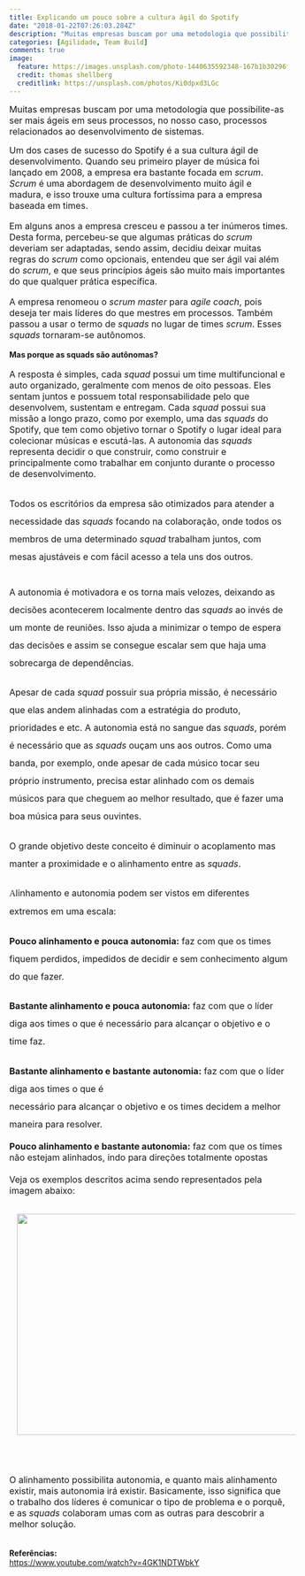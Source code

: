 ```yaml
---
title: Explicando um pouco sobre a cultura ágil do Spotify
date: "2018-01-22T07:26:03.284Z"
description: "Muitas empresas buscam por uma metodologia que possibilite-as ser mais ágeis em seus processos. Esse artigo fala um pouco sobre como a empresa Spotify tornou isso possível."
categories: [Agilidade, Team Build]
comments: true
image:
  feature: https://images.unsplash.com/photo-1440635592348-167b1b30296f?crop=entropy&dpr=2&fit=crop&fm=jpg&h=475&ixjsv=2.1.0&ixlib=rb-0.3.5&q=50&w=1250
  credit: thomas shellberg
  creditlink: https://unsplash.com/photos/Ki0dpxd3LGc
---
```


<p><span style="font-size: medium;">Muitas empresas buscam por uma metodologia que possibilite-as ser mais ágeis em seus processos, no nosso caso, processos relacionados ao desenvolvimento de sistemas.</span></p><span style="font-size: medium;">Um dos cases de sucesso do Spotify é a sua cultura ágil de desenvolvimento. Quando seu primeiro player de música foi lançado em 2008, a empresa era bastante focada em <i>scrum</i>. <i>Scrum </i>é uma abordagem de desenvolvimento muito ágil e madura, e isso trouxe uma cultura fortíssima para a empresa baseada em times.</span><div><br /></div><div><span style="font-size: medium;">Em alguns anos a empresa cresceu e passou a ter inúmeros times. Desta forma, percebeu-se que algumas práticas do <i>scrum </i>deveriam ser adaptadas, sendo assim, decidiu deixar muitas regras do <i>scrum </i>como opcionais, entendeu que ser ágil vai além do <i>scrum</i>, e que seus princípios ágeis são muito mais importantes do que qualquer prática específica.&nbsp;</span></div><div><br /></div><div><span style="font-size: medium;">A empresa renomeou o <i>scrum master</i> para <i>agile coach</i>, pois deseja ter mais líderes do que mestres em processos. Também passou a usar o termo de <i>squads </i>no lugar de times <i>scrum</i>. Esses <i>squads </i>tornaram-se autônomos</span>.</div><div><br /></div><div><b>Mas porque as squads são autônomas?</b></div><div><br /></div><div><span style="font-size: medium;">A resposta é simples, cada <i>squad </i>possui um time multifuncional e auto organizado, geralmente com menos de oito pessoas. Eles sentam juntos e possuem total responsabilidade pelo que desenvolvem, sustentam e entregam. Cada <i>squad </i>possui sua missão a longo prazo, como por exemplo, uma das <i>squads </i>do Spotify, que tem como objetivo tornar o Spotify o lugar ideal para colecionar músicas e escutá-las. A autonomia das <i>squads </i>representa decidir o que construir, como construir e principalmente como trabalhar em conjunto durante o processo de desenvolvimento.<br /></span><p class="hu hv fd hw b hx hy hz ia ib ic id ie if ig ih ii ij ik il im in io ip iq ir ew dg" data-selectable-paragraph="" id="5e36" style="box-sizing: inherit; line-height: 32px; margin: 2em 0px -0.46em; word-break: break-word;"><span style="font-size: medium;">Todos os escritórios da empresa são otimizados para atender a necessidade das <i>squads&nbsp;</i>focando na colaboração, onde todos os membros de uma determinado <i>squad </i>trabalham juntos, com mesas ajustáveis e com fácil acesso a tela uns dos outros.<br /><br />A autonomia é motivadora e os torna mais velozes, deixando as decisões acontecerem localmente dentro das <i>squads</i>&nbsp;ao invés de um monte de reuniões. Isso ajuda a minimizar o tempo de espera das decisões e assim se consegue escalar sem que haja uma sobrecarga de dependências.</span></p><p class="hu hv fd hw b hx hy hz ia ib ic id ie if ig ih ii ij ik il im in io ip iq ir ew dg" data-selectable-paragraph="" id="4a0c" style="box-sizing: inherit; line-height: 32px; margin: 2em 0px -0.46em; word-break: break-word;"><span style="font-size: medium;">Apesar de cada <i>squad</i> possuir sua própria missão, é necessário que elas andem alinhadas com a estratégia do produto, prioridades e etc. A autonomia está no sangue das <i>squads</i>, porém é necessário que as <i>squads</i> ouçam uns aos outros. Como uma banda, por exemplo, onde apesar de cada músico tocar seu próprio instrumento, precisa estar alinhado com os demais músicos para que cheguem ao melhor resultado, que é fazer uma boa música para seus ouvintes.</span></p><p class="hu hv fd hw b hx hy hz ia ib ic id ie if ig ih ii ij ik il im in io ip iq ir ew dg" data-selectable-paragraph="" id="fe7e" style="box-sizing: inherit; line-height: 32px; margin: 2em 0px -0.46em; word-break: break-word;"><span style="font-size: medium;">O grande objetivo deste conceito é diminuir o acoplamento mas manter a proximidade e o alinhamento entre as&nbsp;<i>squads</i>.</span></p><p class="hu hv fd hw b hx hy hz ia ib ic id ie if ig ih ii ij ik il im in io ip iq ir ew dg" data-selectable-paragraph="" id="3670" style="box-sizing: inherit; line-height: 32px; margin: 2em 0px -0.46em; word-break: break-word;"><span style="font-size: medium;"><span style="color: #292929; font-family: charter, Georgia, Cambria, Times New Roman, Times, serif;"><span style="background-color: white; letter-spacing: -0.003em;">A</span></span>linhamento e autonomia podem ser vistos em diferentes extremos em uma escala:</span></p><p class="hu hv fd hw b hx hy hz ia ib ic id ie if ig ih ii ij ik il im in io ip iq ir ew dg" data-selectable-paragraph="" id="3670" style="box-sizing: inherit; line-height: 32px; margin: 2em 0px -0.46em; word-break: break-word;"><span style="font-size: medium;"><b>Pouco alinhamento e pouca autonomia:</b> faz com que os times fiquem perdidos, impedidos de decidir e sem conhecimento algum do que fazer.</span></p><p class="hu hv fd hw b hx hy hz ia ib ic id ie if ig ih ii ij ik il im in io ip iq ir ew dg" data-selectable-paragraph="" id="3670" style="box-sizing: inherit; line-height: 32px; margin: 2em 0px -0.46em; word-break: break-word;"><span style="font-size: medium;"><b>Bastante alinhamento e pouca autonomia:</b> faz com que o líder diga aos times o que é necessário para alcançar o objetivo e o time faz.</span></p><p class="hu hv fd hw b hx hy hz ia ib ic id ie if ig ih ii ij ik il im in io ip iq ir ew dg" data-selectable-paragraph="" id="3670" style="box-sizing: inherit; line-height: 32px; margin: 2em 0px -0.46em; word-break: break-word;"><span style="font-size: medium;"><b>Bastante alinhamento e bastante autonomia:</b> faz com que o líder diga aos times o que é<br />necessário para alcançar o objetivo e os times decidem a melhor maneira para resolver.</span></p><div><span style="font-size: medium;"><br /></span></div><span style="font-size: medium;"><b>Pouco alinhamento e bastante autonomia:</b> faz com que os times não estejam alinhados, indo para direções totalmente opostas</span></div><div><span style="font-size: medium;"><br /></span></div><div><span style="font-size: medium;">Veja os exemplos descritos acima sendo representados pela imagem abaixo:<br /></span><p class="hu hv fd hw b hx hy hz ia ib ic id ie if ig ih ii ij ik il im in io ip iq ir ew dg" data-selectable-paragraph="" id="3670" style="background-color: white; box-sizing: inherit; color: #292929; font-family: charter, Georgia, Cambria, &quot;Times New Roman&quot;, Times, serif; font-size: 21px; letter-spacing: -0.003em; line-height: 32px; margin: 2em 0px -0.46em; word-break: break-word;"></p><div class="separator" style="clear: both; text-align: center;"><a href="https://lh3.googleusercontent.com/-R5CF_BGB6_I/X8_zJ-cFFlI/AAAAAAAAKoI/gH_ht7L3sbEwvovuFj3lZFFwwU_C-IIlQCLcBGAsYHQ/image.png" style="margin-left: 1em; margin-right: 1em;"><img alt="" data-original-height="312" data-original-width="500" height="400" src="https://lh3.googleusercontent.com/-R5CF_BGB6_I/X8_zJ-cFFlI/AAAAAAAAKoI/gH_ht7L3sbEwvovuFj3lZFFwwU_C-IIlQCLcBGAsYHQ/w640-h400/image.png" width="640" /></a></div><br /><p></p><span style="font-size: medium;"><br /><br />O alinhamento possibilita autonomia, e quanto mais alinhamento existir, mais autonomia irá existir. Basicamente, isso significa que o trabalho dos líderes é&nbsp;comunicar o tipo de problema e o porquê, e as <i>squads</i> colaboram&nbsp;umas com as outras para descobrir a melhor solução.</span></div><div><br /></div><div><b><br /></b></div><div><b>Referências:</b><br /><a href="https://www.youtube.com/watch?v=4GK1NDTWbkY">https://www.youtube.com/watch?v=4GK1NDTWbkY</a></div>